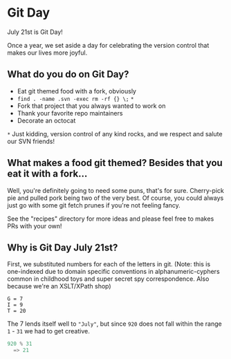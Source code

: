 # Git Day

July 21st is Git Day!

Once a year, we set aside a day for celebrating the version control that makes our lives more joyful.

## What do you do on Git Day?

- Eat git themed food with a fork, obviously
- `find . -name .svn -exec rm -rf {} \;` `*`
- Fork that project that you always wanted to work on
- Thank your favorite repo maintainers
- Decorate an octocat

`*` Just kidding, version control of any kind rocks, and we respect and salute our SVN friends!

## What makes a food git themed?  Besides that you eat it with a fork...

Well, you're definitely going to need some puns, that's for sure.  Cherry-pick pie and pulled pork being two of the very best.  Of course, you could always just go with some git fetch prunes if you're not feeling fancy.

See the "recipes" directory for more ideas and please feel free to makes PRs with your own!

## Why is Git Day July 21st?

First, we substituted numbers for each of the letters in git.  (Note: this is one-indexed due to domain specific conventions in alphanumeric-cyphers common in childhood toys and super secret spy correspondence.  Also because we're an XSLT/XPath shop)

```
G = 7
I = 9
T = 20
```

The 7 lends itself well to `"July"`, but since `920` does not fall within the range `1` - `31` we had to get creative.

```python
920 % 31
  => 21
```
